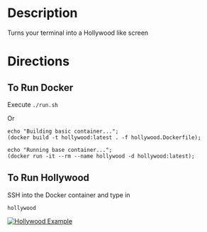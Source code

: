 # Description

Turns your terminal into a Hollywood like screen

# Directions

## To Run Docker
Execute
```./run.sh```

Or 

```
echo "Building basic container...";
(docker build -t hollywood:latest . -f hollywood.Dockerfile);

echo "Running base container...";
(docker run -it --rm --name hollywood -d hollywood:latest);
```
## To Run Hollywood 
SSH into the Docker container and type in 

```hollywood```

[![Hollywood Example](hollywood.gif)](https://github.com/statsRcool/dockerhollywoodbash)
